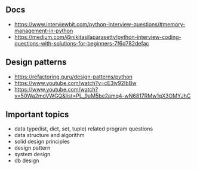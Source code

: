 
## Docs

- https://www.interviewbit.com/python-interview-questions/#memory-management-in-python
- https://medium.com/@nikitasilaparasetty/python-interview-coding-questions-with-solutions-for-beginners-7f6d782defac


## Design patterns

- https://refactoring.guru/design-patterns/python
- https://www.youtube.com/watch?v=cE3jy92IbBw
- https://www.youtube.com/watch?v=50Wa2moVWGQ&list=PL_9uM5be2amq4-wN6817RMw1qX3OMYJhC


## Important topics

- data type(list, dict, set, tuple) related program questions
- data structure and algorithm 
- solid design principles
- design pattern
- system design
- db design
